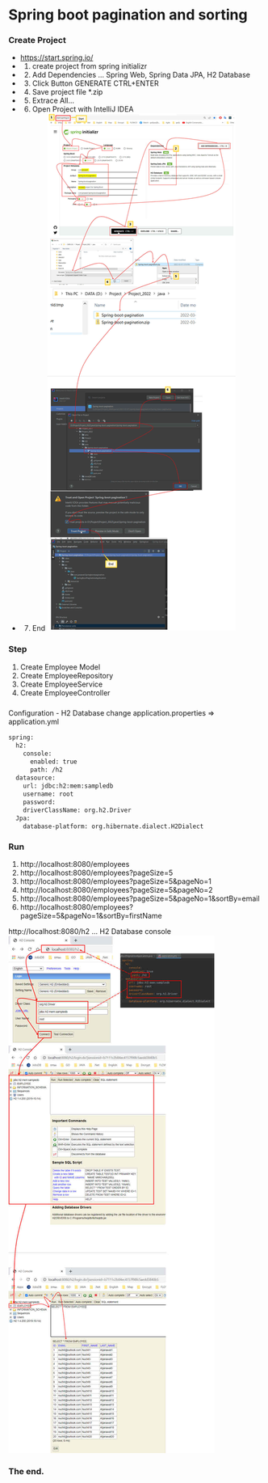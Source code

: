 # Spring boot pagination and sorting

### Create Project
- https://start.spring.io/
- 1. create project from spring initializr
- 2. Add Dependencies ... Spring Web, Spring Data JPA, H2 Database
- 3. Click Button GENERATE CTRL+ENTER
- 4. Save project file *.zip
- 5. Extrace All...
- 6. Open Project with IntelliJ IDEA
- 7. End
![alt text](https://github.com/nuchit2019/Spring-boot-pagination/blob/main/images/CreateProject.jpg?raw=true)

### Step
1. Create Employee Model
2. Create EmployeeRepository
3. Create EmployeeService
4. Create EmployeeController

### 
Configuration -  H2 Database
change application.properties => application.yml
```
spring:
  h2:
    console:
      enabled: true
      path: /h2
  datasource:
    url: jdbc:h2:mem:sampledb
    username: root
    password:
    driverClassName: org.h2.Driver
  Jpa:
    database-platform: org.hibernate.dialect.H2Dialect
```

### Run
1. http://localhost:8080/employees
2. http://localhost:8080/employees?pageSize=5
3. http://localhost:8080/employees?pageSize=5&pageNo=1
4. http://localhost:8080/employees?pageSize=5&pageNo=2
5. http://localhost:8080/employees?pageSize=5&pageNo=1&sortBy=email
6. http://localhost:8080/employees?pageSize=5&pageNo=1&sortBy=firstName

http://localhost:8080/h2 ... H2 Database console
   ![alt text]( https://github.com/nuchit2019/Spring-boot-pagination/blob/main/images/H2DatabaseConsole.jpg?raw=true)

### The end.